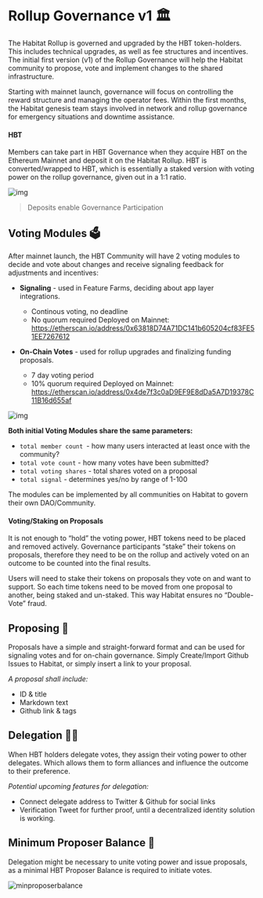 # **Rollup Governance v1** 🏛️

The Habitat Rollup is governed and upgraded by the HBT token-holders. This includes technical upgrades, as well as fee structures and incentives. The initial first version (v1) of the Rollup Governance will help the Habitat community to propose, vote and implement changes to the shared infrastructure.

Starting with mainnet launch, governance will focus on controlling the reward structure and managing the operator fees. Within the first months, the Habitat genesis team stays involved in network and rollup governance for emergency situations and downtime assistance.

#### **HBT**

Members can take part in HBT Governance when they acquire HBT on the Ethereum Mainnet and deposit it on the Habitat Rollup. HBT is converted/wrapped to HBT, which is essentially a staked version with voting power on the rollup governance, given out in a 1:1 ratio.

![img](/v1gov.jpg)

> Deposits enable Governance Participation

## **Voting Modules** 🗳️

After mainnet launch, the HBT Community will have 2 voting modules to decide and vote about changes and receive signaling feedback for adjustments and incentives:

* **Signaling** - used in Feature Farms, deciding about app layer integrations.
  * Continous voting, no deadline
  * No quorum required
Deployed on Mainnet: https://etherscan.io/address/0x63818D74A71DC141b605204cf83FE51EE7267612

* **On-Chain Votes** - used for rollup upgrades and finalizing funding proposals.
  * 7 day voting period
  * 10% quorum required
Deployed on Mainnet: https://etherscan.io/address/0x4de7f3c0aD9EF9E8dDa5A7D19378C11B16d655af

![img](/votingmodules.jpg)

**Both initial Voting Modules share the same parameters:**

* `total member count `- how many users interacted at least once with the community?
* `total vote count` - how many votes have been submitted?
* `total voting shares` - total shares voted on a proposal
* `total signal` - determines yes/no by range of 1-100

The modules can be implemented by all communities on Habitat to govern their own DAO/Community.

#### **Voting/Staking on Proposals**

It is not enough to “hold” the voting power, HBT tokens need to be placed and removed actively. Governance participants “stake” their tokens on proposals, therefore they need to be on the rollup and actively voted on an outcome to be counted into the final results.

Users will need to stake their tokens on proposals they vote on and want to support. So each time tokens need to be moved from one proposal to another, being staked and un-staked. This way Habitat ensures no “Double-Vote” fraud.

## **Proposing** 💬

Proposals have a simple and straight-forward format and can be used for signaling votes and for on-chain governance. Simply Create/Import Github Issues to Habitat, or simply insert a link to your proposal.

*A proposal shall include:*
* ID & title
* Markdown text
* Github link & tags

## **Delegation** 👋🏽

When HBT holders delegate votes, they assign their voting power to other delegates. Which allows them to form alliances and influence the outcome to their preference.

*Potential upcoming features for delegation:*
* Connect delegate address to Twitter & Github for social links
* Verification Tweet for further proof, until a decentralized identity solution is working.

## **Minimum Proposer Balance** 🔮

Delegation might be necessary to unite voting power and issue proposals, as a minimal HBT Proposer Balance is required to initiate votes.

![minproposerbalance](/minproposerbalance.jpg)
